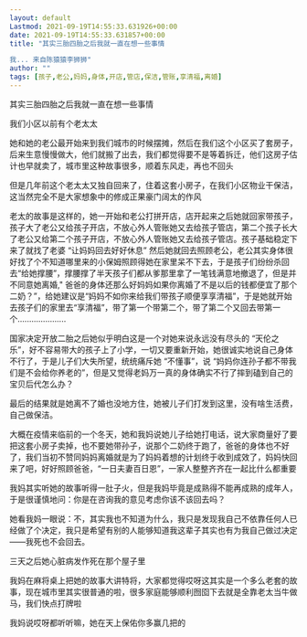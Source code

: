 ```yaml
---
layout: default
Lastmod: 2021-09-19T14:55:33.631926+00:00
date: 2021-09-19T14:55:33.631857+00:00
title: "其实三胎四胎之后我就一直在想一些事情

我... 来自陈猿猿李狮狮"
author: ""
tags: [孩子,老公,妈妈,身体,开店,管店,保洁,管账,享清福,离婚]
---
```


其实三胎四胎之后我就一直在想一些事情

我们小区以前有个老太太

她和她的老公最开始来到我们城市的时候摆摊，然后在我们这个小区买了套房子，后来生意慢慢做大，他们就搬了出去，我们都觉得要不是等着拆迁，他们这房子估计也早就卖了，城市里这种故事很多，顺着东风走，再也不回头

但是几年前这个老太太又独自回来了，住着这套小房子，在我们小区物业干保洁，这当然完全不是大家想象中的修成正果豪门阔太的作风

老太的故事是这样的，她一开始和老公打拼开店，店开起来之后她就回家带孩子，孩子大了老公又给孩子开店，不放心外人管账她又去给孩子管店，第二个孩子长大了老公又给第二个孩子开店，不放心外人管账她又去给孩子管店。孩子基础稳定下来了就找了老婆 “让妈妈回去好好休息” 然后她就回去照顾老公，老公其实身体很好找了个不知道哪里来的小保姆照顾得她在家里呆不下去，于是孩子们纷纷杀回去“给她撑腰”，撑腰撑了半天孩子们都从爹那里拿了一笔钱满意地撤退了，但是并不同意她离婚," 爸爸的身体还那么好妈妈如果你离婚了不是以后的钱都便宜了那个二奶？”，给她建议是“妈妈不如你来给我们带孩子顺便享享清福”，于是她就开始去孩子们的家里去“享清福”，带了第一个带第二个，带了第二个又回去带第一个.....................

国家决定开放二胎之后她似乎明白这是一个对她来说永远没有尽头的 “天伦之乐”，好不容易带大的孩子上了小学，一切又要重新开始，她很诚实地说自己身体不行了，于是儿子们大失所望，统统痛斥她 “不懂事”，说 “妈妈你连孙子都不带我们是不会给你养老的”，但是又觉得老妈万一真的身体确实不行了摔到磕到自己的宝贝后代怎么办？

最后的结果就是她离不了婚也没地方住，她被儿子们打发到这里，没有啥生活费，自己做保洁。

大概在疫情来临前的一个冬天，她和我妈说她儿子给她打电话，说大家商量好了要把这套小房子卖掉，也不要她带孙子，说那个二奶终于跑了，爸爸的身体也不好了，我们当初不赞同妈妈离婚就是为了妈妈着想的计划终于收到成效了，妈妈快回来了吧，好好照顾爸爸，“一日夫妻百日恩”，一家人整整齐齐在一起比什么都重要

我妈其实听她的故事听得一肚子火，但是我妈毕竟是成熟得不能再成熟的成年人，于是很谨慎地问：你是在咨询我的意见考虑你该不该回去吗？

她看我妈一眼说：不，其实我也不知道为什么，我只是发现我自己不依靠任何人已经做了个决定，我只是希望有别的人能够知道我这辈子其实也有为我自己做过决定——我死也不会回去。

三天之后她心脏病发作死在那个屋子里

我妈在麻将桌上把她的故事大讲特将，大家都觉得哎呀这其实是一个多么老套的故事，现在城市里其实很普通的啦，很多家庭能够顺利囫囵下去就是全靠老太当牛做马，我们快点打牌啦

我妈说哎呀都听听嘛，她在天上保佑你多赢几把的

